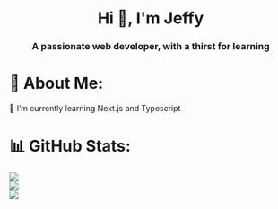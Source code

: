  <h1 align="center">Hi 👋, I'm Jeffy</h1>
<h3 align="center">A passionate web developer, with a thirst for learning</h3>

# 💫 About Me:
🌱 I’m currently learning Next.js and Typescript<br>

# 📊 GitHub Stats:

  ![](https://github-readme-stats.vercel.app/api?username=jeffigy&theme=dark&hide_border=false&include_all_commits=true&count_private=true)<br/>
![](https://github-readme-streak-stats.herokuapp.com/?user=jeffigy&theme=dark&hide_border=false)<br/>
![](https://github-readme-stats.vercel.app/api/top-langs/?username=jeffigy&theme=dark&hide_border=false&include_all_commits=true&count_private=true&layout=compact)

<!-- Proudly created with GPRM ( https://gprm.itsvg.in ) -->
